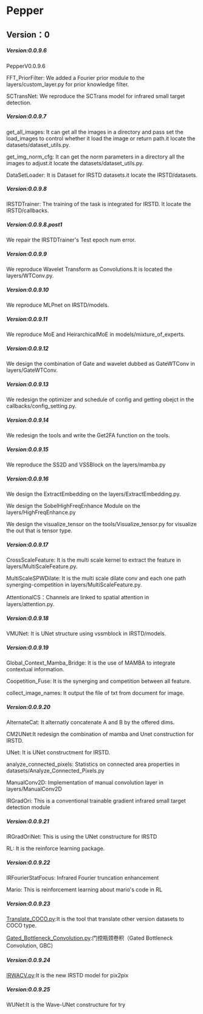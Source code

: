 # Pepper
## Version：0
##### Version:0.0.9.6
PepperV0.0.9.6

FFT_PriorFilter: We added a Fourier prior module to the layers/custom_layer.py for prior knowledge filter.

SCTransNet: We reproduce the SCTrans model for infrared small target detection.

##### Version:0.0.9.7
get_all_images: It can get all the images in a directory and pass set the load_images to control whether it load the image or return path.it locate the datasets/dataset_utils.py.

get_img_norm_cfg: It can get the norm parameters in a directory all the images to adjust.it locate the datasets/dataset_utils.py.

DataSetLoader: It is Dataset for IRSTD datasets.it locate the IRSTD/datasets.

##### Version:0.0.9.8
IRSTDTrainer: The training of the task is integrated for IRSTD. It locate the IRSTD/callbacks.

##### Version:0.0.9.8.post1
We repair the IRSTDTrainer's Test epoch num error.

##### Version:0.0.9.9
We reproduce Wavelet Transform as Convolutions.It is located the layers/WTConv.py.

##### Version:0.0.9.10
We reproduce MLPnet on IRSTD/models.

##### Version:0.0.9.11
We reproduce MoE and HeirarchicalMoE in models/mixture_of_experts.

##### Version:0.0.9.12
We design the combination of Gate and wavelet dubbed as GateWTConv in layers/GateWTConv.

##### Version:0.0.9.13
We redesign the optimizer and schedule of config and getting obejct in the  callbacks/config_setting.py.

##### Version:0.0.9.14
We redesign the tools and write the Get2FA function on the tools.

##### Version:0.0.9.15
We reproduce the SS2D and VSSBlock on the layers/mamba.py

##### Version:0.0.9.16
We design the ExtractEmbedding on the layers/ExtractEmbedding.py. 

We design the SobelHighFreqEnhance Module on the layers/HighFreqEnhance.py

We design the visualize_tensor on the tools/Visualize_tensor.py for visualize the out that is tensor type.

##### Version:0.0.9.17
CrossScaleFeature: It is the multi scale kernel to extract the feature in layers/MultiScaleFeature.py.

MultiScaleSPWDilate: It is the multi scale dilate conv and each one path synerging-competition in layers/MultiScaleFeature.py.

AttentionalCS：Channels are linked to spatial attention in layers/attention.py.

##### Version:0.0.9.18
VMUNet: It is UNet structure using vssmblock in IRSTD/models.

##### Version:0.0.9.19
Global_Context_Mamba_Bridge: It is the use of MAMBA to integrate contextual information.

Coopetition_Fuse: It is the synerging and competition between all feature.

collect_image_names: It output the file of txt from document for image.

##### Version:0.0.9.20
AlternateCat: It alternatly concatenate A and B by the offered dims.

CM2UNet:It redesign the combination of mamba and Unet construction for IRSTD.

UNet: It is UNet constructment for IRSTD.

analyze_connected_pixels: Statistics on connected area properties in datasets/Analyze_Connected_Pixels.py

ManualConv2D: Implementation of manual convolution layer in layers/ManualConv2D

IRGradOri: This is a conventional trainable gradient infrared small target detection module

##### Version:0.0.9.21
IRGradOriNet: This is using the UNet constructure for IRSTD

RL: It is the reinforce learning package.

##### Version:0.0.9.22
IRFourierStatFocus: Infrared Fourier truncation enhancement

Mario: This is reinforcement learning about mario's code in RL

##### Version:0.0.9.23
[Translate_COCO.py](PepperPepper/datasets/Translate_COCO.py):It is the tool that translate other version datasets to COCO type.

[Gated_Bottleneck_Convolution.py](PepperPepper/layers/Gated_Bottleneck_Convolution.py):门控瓶颈卷积（Gated Bottleneck Convolution, GBC）

##### Version:0.0.9.24
[IRWACV.py](PepperPepper/IRSTD/models/IRWACV.py):It is the new IRSTD model for pix2pix


##### Version:0.0.9.25
WUNet:It is the Wave-UNet constructure for try












